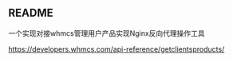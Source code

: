 ## README
一个实现对接whmcs管理用户产品实现Nginx反向代理操作工具


https://developers.whmcs.com/api-reference/getclientsproducts/


